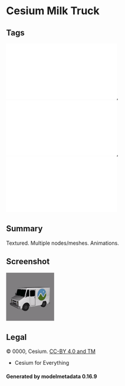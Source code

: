 # Cesium Milk Truck

## Tags

![core](../../Models-core.md), ![issues](../../Models-issues.md), ![testing](../../Models-testing.md)

## Summary

Textured. Multiple nodes/meshes. Animations.

## Screenshot

![screenshot](screenshot/screenshot.gif)

## Legal

&copy; 0000, Cesium. [CC-BY 4.0 and TM]()

 - Cesium for Everything

#### Generated by modelmetadata 0.16.9